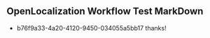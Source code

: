 ## OpenLocalization Workflow Test MarkDown
* b76f9a33-4a20-4120-9450-034055a5bb17 
thanks!<!--HONumber=Mar16_HO2-->

